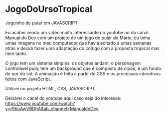 # JogoDoUrsoTropical
Joguinho de pular em JAVASCRIPT

Eu acabei vendo um video muito interessante no youtube no do canal Manual do Dev com um projeto de um jogo de pular do Mario, 
eu tinha umas imagens no meu computador que havia editado a umas semanas atrás e decidi fazer uma adaptação do codigo com a 
proposta tropical mas nem tanto.

O jogo tem um sistema simples, os objetos andam; o personagem controlavel pula; tem um background que é composto de cipós;
e um fundo de por do sol. A animação é feita a partir do CSS e os processos interativos feitos com JavaScript.

Utilizei no projeto HTML, CSS, JAVASCRIPT.

Deixarei o canal do youtube aqui caso seja do interesse: https://www.youtube.com/watch?v=r9buAwVBDhA&ab_channel=ManualdoDev.
